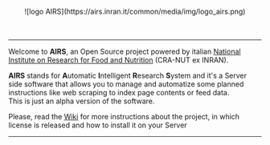 <br />
<center>![logo AIRS](https://airs.inran.it/common/media/img/logo_airs.png)</center>
<br />
<br />

***
Welcome to **AIRS**, an Open Source project powered by italian [National Institute on Research for Food and Nutrition](http://www.inran.it/) (CRA-NUT ex INRAN).<br /> 

**AIRS** stands for **A**utomatic **I**ntelligent **R**esearch **S**ystem and it's a Server side software that allows you to manage and automatize some planned instructions like web scraping to index page contents or feed data.<br />
This is just an alpha version of the software.

Please, read the [Wiki](https://github.com/gubi/AIRS/wiki) for more instructions about the project, in which license is released and how to install it on your Server

***
